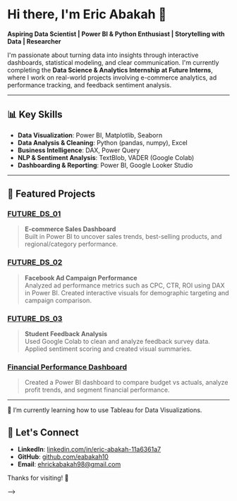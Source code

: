 # Hi there, I'm Eric Abakah 👋

**Aspiring Data Scientist | Power BI & Python Enthusiast | Storytelling with Data | Researcher**

I'm passionate about turning data into insights through interactive dashboards, statistical modeling, and clear communication. I'm currently completing the **Data Science & Analytics Internship at Future Interns**, where I work on real-world projects involving e-commerce analytics, ad performance tracking, and feedback sentiment analysis.

---

## 📊 Key Skills
- **Data Visualization**: Power BI, Matplotlib, Seaborn
- **Data Analysis & Cleaning**: Python (pandas, numpy), Excel
- **Business Intelligence**: DAX, Power Query
- **NLP & Sentiment Analysis**: TextBlob, VADER (Google Colab)
- **Dashboarding & Reporting**: Power BI, Google Looker Studio

---

## 🔹 Featured Projects

### [FUTURE_DS_01](https://github.com/eabakah10/FUTURE_DS_01)
> **E-commerce Sales Dashboard**  
> Built in Power BI to uncover sales trends, best-selling products, and regional/category performance. 

### [FUTURE_DS_02](https://github.com/eabakah10/FUTURE_DS_02)
> **Facebook Ad Campaign Performance**  
> Analyzed ad performance metrics such as CPC, CTR, ROI using DAX in Power BI. Created interactive visuals for demographic targeting and campaign comparison.

### [FUTURE_DS_03](https://github.com/eabakah10/FUTURE_DS_03)
> **Student Feedback Analysis**  
> Used Google Colab to clean and analyze feedback survey data. Applied sentiment scoring and created visual summaries.

### [Financial Performance Dashboard](https://github.com/eabakah10/Financial_Performance_Powerbi_Dashboard)
> Created a Power BI dashboard to compare budget vs actuals, analyze profit trends, and segment financial performance.

---

🌱 I’m currently learning how to use Tableau for Data Visualizations.

## 📢 Let's Connect
- **LinkedIn**: [linkedin.com/in/eric-abakah-11a6361a7](https://www.linkedin.com/in/eric-abakah-11a6361a7)
- **GitHub**: [github.com/eabakah10](https://github.com/eabakah10)
- **Email**: ehrickabakah98@gmail.com

Thanks for visiting! 🚀


-->
